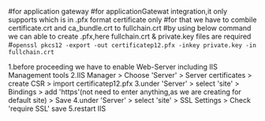 #for application gateway
#for applicationGatewat integration,it only supports which is in .pfx format certificate only
#for that we have to combile certificate.crt and ca_bundle.crt to fullchain.crt
#by using below command we can able to create .pfx,here fullchain.crt & private.key files are required
#`openssl pkcs12 -export -out certificatep12.pfx -inkey private.key -in fullchain.crt`

1.before proceeding we have to enable Web-Server including IIS Management tools
2.IIS Manager > Choose 'Server' > Server certificates > create CSR > import certificatep12.pfx
3.under 'Server' > select 'site' > Bindings > add 'https'(not need to enter anything,as we are creating for default site) > Save
4.under 'Server' > select 'site' > SSL Settings > Check 'require SSL' save
5.restart IIS
